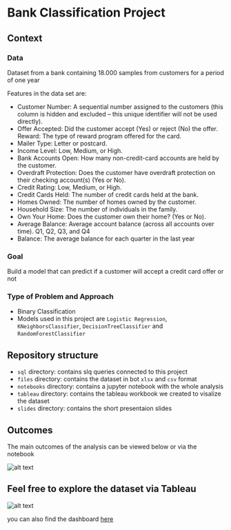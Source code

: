 # Bank Classification Project

## Context

### Data
Dataset from a bank containing 18.000 samples from customers for a period of one year

Features in the data set are:
- Customer Number: A sequential number assigned to the customers (this column is hidden and excluded – this unique identifier will not be used directly).
- Offer Accepted: Did the customer accept (Yes) or reject (No) the offer. Reward: The type of reward program offered for the card.
- Mailer Type: Letter or postcard.
- Income Level: Low, Medium, or High.
- Bank Accounts Open: How many non-credit-card accounts are held by the customer.
- Overdraft Protection: Does the customer have overdraft protection on their checking account(s) (Yes or No).
- Credit Rating: Low, Medium, or High.
- Credit Cards Held: The number of credit cards held at the bank.
- Homes Owned: The number of homes owned by the customer.
- Household Size: The number of individuals in the family.
- Own Your Home: Does the customer own their home? (Yes or No).
- Average Balance: Average account balance (across all accounts over time). Q1, Q2, Q3, and Q4
- Balance: The average balance for each quarter in the last year


### Goal 
Build a model that can predict if a customer will accept a credit card offer or not

### Type of Problem and Approach
- Binary Classification 
- Models used in this project are `Logistic Regression`, `KNeighborsClassifier`, `DecisionTreeClassifier` and `RandomForestClassifier`


## Repository structure

- `sql` directory: contains slq queries connected to this project
- `files` directory: contains the dataset in bot `xlsx` and `csv` format
- `notebooks` directory: contains a jupyter notebook with the whole analysis
- `tableau` directory: contains the tableau workbook we created to visalize the dataset
- `slides` directory: contains the short presentaion slides

## Outcomes

The main outcomes of the analysis can be viewed below or via the notebook

![alt text](https://raw.githubusercontent.com/nataschaberg/mid_data_classification/master/model_results.png)



## Feel free to explore the dataset via Tableau
![alt text](https://github.com/nataschaberg/mid_data_classification/blob/master/dashboard_bank_classification.png)


you can also find the dashboard [here](https://public.tableau.com/app/profile/mattber93/viz/ProjectwNatascha_ver3_16742951188880/Dashboard3?publish=yes) 
